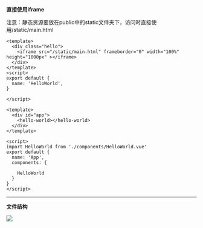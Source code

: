 **直接使用iframe**

注意：静态资源要放在public中的static文件夹下，访问时直接使用/static/main.html

```vue
<template>
  <div class="hello">
    <iframe src="/static/main.html" frameborder="0" width="100%" height="1000px" ></iframe>
  </div>
</template>
<script>
export default {
  name: 'HelloWorld',
}

</script>
```

```vue
<template>
  <div id="app">
    <hello-world></hello-world>
  </div>
</template>

<script>
import HelloWorld from './components/HelloWorld.vue'
export default {
  name: 'App',
  components: {

    HelloWorld
  }
}
</script>
```

****

**文件结构**

![](https://cdn.nlark.com/yuque/0/2023/png/39031477/1700031632368-6c9fa1a2-b68e-40ab-9634-847509d05336.png)

